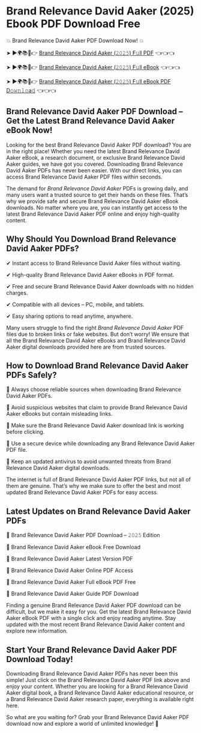 # Brand Relevance David Aaker (2025) Ebook PDF Download Free

💥 Brand Relevance David Aaker PDF Download Now! 💥

➤ ►🌍📚📱👉 [Brand Relevance David Aaker (𝟸𝟶𝟸𝟻) F𝚞ll PDF](https://getpdf.xyz/brand-relevance-david-aaker) 👈👈👈


➤ ►🌍📚📱👉 [Brand Relevance David Aaker (𝟸𝟶𝟸𝟻) F𝚞ll eBook](https://getpdf.xyz/brand-relevance-david-aaker) 👈👈👈


➤ ►🌍📚📱👉 [Brand Relevance David Aaker (𝟸𝟶𝟸𝟻) F𝚞ll eBook PDF D𝚘𝚠𝚗𝚕𝚘a𝚍](https://getpdf.xyz/brand-relevance-david-aaker) 👈👈👈


## Brand Relevance David Aaker PDF Download – Get the Latest Brand Relevance David Aaker eBook Now!

Looking for the best Brand Relevance David Aaker PDF download? You are in the right place! Whether you need the latest Brand Relevance David Aaker eBook, a research document, or exclusive Brand Relevance David Aaker guides, we have got you covered. Downloading Brand Relevance David Aaker PDFs has never been easier. With our direct links, you can access Brand Relevance David Aaker PDF files within seconds.

The demand for *Brand Relevance David Aaker* PDFs is growing daily, and many users want a trusted source to get their hands on these files. That’s why we provide safe and secure Brand Relevance David Aaker eBook downloads. No matter where you are, you can instantly get access to the latest Brand Relevance David Aaker PDF online and enjoy high-quality content.

## Why Should You Download Brand Relevance David Aaker PDFs?

✔ Instant access to Brand Relevance David Aaker files without waiting.

✔ High-quality Brand Relevance David Aaker eBooks in PDF format.

✔ Free and secure Brand Relevance David Aaker downloads with no hidden charges.

✔ Compatible with all devices – PC, mobile, and tablets.

✔ Easy sharing options to read anytime, anywhere.

Many users struggle to find the right *Brand Relevance David Aaker* PDF files due to broken links or fake websites. But don’t worry! We ensure that all the Brand Relevance David Aaker eBooks and Brand Relevance David Aaker digital downloads provided here are from trusted sources.

## How to Download Brand Relevance David Aaker PDFs Safely?

📌 Always choose reliable sources when downloading Brand Relevance David Aaker PDFs.

📌 Avoid suspicious websites that claim to provide Brand Relevance David Aaker eBooks but contain misleading links.

📌 Make sure the Brand Relevance David Aaker download link is working before clicking.

📌 Use a secure device while downloading any Brand Relevance David Aaker PDF file.

📌 Keep an updated antivirus to avoid unwanted threats from Brand Relevance David Aaker digital downloads.

The internet is full of Brand Relevance David Aaker PDF links, but not all of them are genuine. That’s why we make sure to offer the best and most updated Brand Relevance David Aaker PDFs for easy access.

## Latest Updates on Brand Relevance David Aaker PDFs

🔹 Brand Relevance David Aaker PDF Download – 𝟸𝟶𝟸𝟻 Edition

🔹 Brand Relevance David Aaker eBook Free Download

🔹 Brand Relevance David Aaker Latest Version PDF

🔹 Brand Relevance David Aaker Online PDF Access

🔹 Brand Relevance David Aaker Full eBook PDF Free

🔹 Brand Relevance David Aaker Guide PDF Download

Finding a genuine Brand Relevance David Aaker PDF download can be difficult, but we make it easy for you. Get the latest Brand Relevance David Aaker eBook PDF with a single click and enjoy reading anytime. Stay updated with the most recent Brand Relevance David Aaker content and explore new information.

## Start Your Brand Relevance David Aaker PDF Download Today!

Downloading Brand Relevance David Aaker PDFs has never been this simple! Just click on the Brand Relevance David Aaker PDF link above and enjoy your content. Whether you are looking for a Brand Relevance David Aaker digital book, a Brand Relevance David Aaker educational resource, or a Brand Relevance David Aaker research paper, everything is available right here.

So what are you waiting for? Grab your Brand Relevance David Aaker PDF download now and explore a world of unlimited knowledge! 🚀